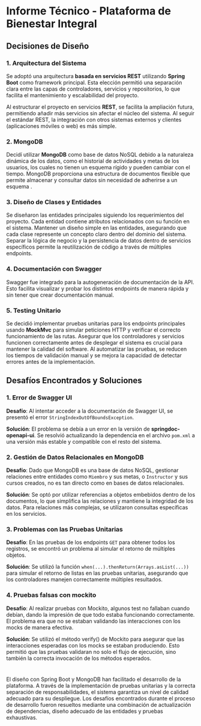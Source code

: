 # Informe Técnico - Plataforma de Bienestar Integral

## Decisiones de Diseño

### 1. **Arquitectura del Sistema**
Se adoptó una arquitectura **basada en servicios REST** utilizando **Spring Boot** como framework principal. Esta elección permitió una separación clara entre las capas de controladores, servicios y repositorios, lo que facilita el mantenimiento y escalabilidad del proyecto.
 
Al estructurar el proyecto en servicios **REST**, se facilita la ampliación futura, permitiendo añadir más servicios sin afectar el núcleo del sistema. Al seguir el estándar REST, la integración con otros sistemas externos y clientes (aplicaciones móviles o web) es más simple.

### 2. **MongoDB**
 Decidí utilizar **MongoDB** como base de datos NoSQL debido a la naturaleza dinámica de los datos, como el historial de actividades y metas de los usuarios, los cuales no tienen un esquema rígido y pueden cambiar con el tiempo. MongoDB proporciona una estructura de documentos flexible que permite almacenar y consultar datos sin necesidad de adherirse a un esquema .

### 3. **Diseño de Clases y Entidades**
Se diseñaron las entidades principales siguiendo los requerimientos del proyecto. Cada entidad contiene atributos relacionados con su función en el sistema. Mantener un diseño simple en las entidades, asegurando que cada clase represente un concepto claro dentro del dominio del sistema. Separar la lógica de negocio y la persistencia de datos dentro de servicios específicos permite la reutilización de código a través de múltiples endpoints.

### 4. **Documentación con Swagger**
Swagger fue integrado para la autogeneración de documentación de la API. Esto facilita visualizar y probar los distintos endpoints de manera rápida y sin tener que crear documentación manual.

### 5. **Testing Unitario**
Se decidió implementar pruebas unitarias para los endpoints principales usando **MockMvc** para simular peticiones HTTP y verificar el correcto funcionamiento de las rutas. Asegurar que los controladores y servicios funcionen correctamente antes de desplegar el sistema es crucial para mantener la calidad del software. Al automatizar las pruebas, se reducen los tiempos de validación manual y se mejora la capacidad de detectar errores antes de la implementación.

## Desafíos Encontrados y Soluciones

### 1. **Error de Swagger UI**
**Desafío**: Al intentar acceder a la documentación de Swagger UI, se presentó el error `StringIndexOutOfBoundsException`.

**Solución**: El problema se debía a un error en la versión de **springdoc-openapi-ui**. Se resolvió actualizando la dependencia en el archivo `pom.xml` a una versión más estable y compatible con el resto del sistema.

### 2. **Gestión de Datos Relacionales en MongoDB**
**Desafío**: Dado que MongoDB es una base de datos NoSQL, gestionar relaciones entre entidades como `Miembro` y sus metas, o `Instructor` y sus cursos creados, no es tan directo como en bases de datos relacionales.

**Solución**: Se optó por utilizar referencias a objetos embebidos dentro de los documentos, lo que simplifica las relaciones y mantiene la integridad de los datos. Para relaciones más complejas, se utilizaron consultas específicas en los servicios.

### 3. **Problemas con las Pruebas Unitarias**
**Desafío**: En las pruebas de los endpoints `GET` para obtener todos los registros, se encontró un problema al simular el retorno de múltiples objetos.

**Solución**: Se utilizó la función `when(...).thenReturn(Arrays.asList(...))` para simular el retorno de listas en las pruebas unitarias, asegurando que los controladores manejen correctamente múltiples resultados.

### 4. **Pruebas falsas con mockito**
**Desafío**: Al realizar pruebas con Mockito, algunos test no fallaban cuando debían, dando la impresión de que todo estaba funcionando correctamente. El problema era que no se estaban validando las interacciones con los mocks de manera efectiva.

**Solución**: Se utilizó el método verify() de Mockito para asegurar que las interacciones esperadas con los mocks se estaban produciendo. Esto permitió que las pruebas validaran no solo el flujo de ejecución, sino también la correcta invocación de los métodos esperados.


#

El diseño con Spring Boot y MongoDB han facilitado el desarrollo de la plataforma. A través de la implementación de pruebas unitarias y la correcta separación de responsabilidades, el sistema garantiza un nivel de calidad adecuado para su despliegue. Los desafíos encontrados durante el proceso de desarrollo fueron resueltos mediante una combinación de actualización de dependencias, diseño adecuado de las entidades y pruebas exhaustivas.
